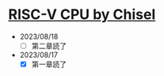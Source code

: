 # [RISC-V CPU by Chisel](https://github.com/diohabara/chisel_riscv)

- 2023/08/18
  - [ ] 第二章読了
- 2023/08/17
  - [x] 第一章読了
